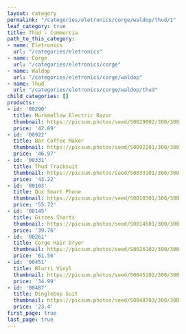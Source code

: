 ```yaml
---
layout: category
permalink: "/categories/eletronics/corge/waldop/thud/1"
leaf_category: true
title: Thud - Commercia
path_to_this_category:
- name: Eletronics
  url: "/categories/eletronics"
- name: Corge
  url: "/categories/eletronics/corge"
- name: Waldop
  url: "/categories/eletronics/corge/waldop"
- name: Thud
  url: "/categories/eletronics/corge/waldop/thud"
child_categories: []
products:
- id: '00290'
  title: Murkmellow Electric Razor
  thumbnail: https://picsum.photos/seed/S0029002/300/300
  price: '42.89'
- id: '00922'
  title: Bar Coffee Maker
  thumbnail: https://picsum.photos/seed/S0092201/300/300
  price: '46.97'
- id: '00331'
  title: Thud Tracksuit
  thumbnail: https://picsum.photos/seed/S0033101/300/300
  price: '43.22'
- id: '00103'
  title: Qux Smart Phone
  thumbnail: https://picsum.photos/seed/S0010301/300/300
  price: '55.72'
- id: '00145'
  title: Girzes Shorts
  thumbnail: https://picsum.photos/seed/S0014501/300/300
  price: '39.76'
- id: '00261'
  title: Corge Hair Dryer
  thumbnail: https://picsum.photos/seed/S0026102/300/300
  price: '61.56'
- id: '00451'
  title: Blurri Vinyl
  thumbnail: https://picsum.photos/seed/S0045102/300/300
  price: '34.99'
- id: '00487'
  title: Dinglebop Suit
  thumbnail: https://picsum.photos/seed/S0048703/300/300
  price: '23.4'
first_page: true
last_page: true
---
```


